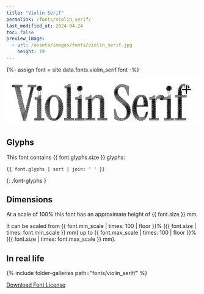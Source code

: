```yaml
---
title: "Violin Serif"
permalink: /fonts/violin_serif/
last_modified_at: 2024-04-24
toc: false
preview_image:
  - url: /assets/images/fonts/violin_serif.jpg
    height: 19
---
```

{%- assign font = site.data.fonts.violin_serif.font -%}

![violin serif](/assets/images/fonts/violin_serif.jpg)

## Glyphs

This font contains  {{ font.glyphs.size }} glyphs:

```
{{ font.glyphs | sort | join: ' ' }}
```
{: .font-glyphs }

## Dimensions

At a scale of 100% this font has an approximate height of {{ font.size }} mm. 

It can be scaled from {{ font.min_scale | times: 100 | floor }}% ({{ font.size | times: font.min_scale }} mm)
up to {{ font.max_scale | times: 100 | floor }}% ({{ font.size | times: font.max_scale }} mm).


## In real life

{% include folder-galleries path="fonts/violin_serif/" %}



[Download Font License](https://github.com/inkstitch/inkstitch/tree/main/fonts/violin_serif/LICENSE)
